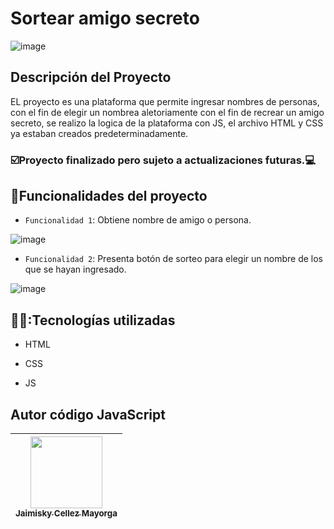 <h1>Sortear amigo secreto</h1>

![image](https://github.com/user-attachments/assets/108771db-269b-4cc9-ba8e-53425e53b166)

<h2>Descripción del Proyecto</h2>
<p>EL proyecto es una plataforma que permite ingresar nombres de personas, con el fin de elegir un nombrea aletoriamente con el fin de recrear un amigo secreto, se realizo la logica de la plataforma con JS, el archivo HTML y CSS ya estaban creados predeterminadamente.</p>

<h3>☑️Proyecto finalizado pero sujeto a actualizaciones futuras.💻</h3>

## :hammer:Funcionalidades del proyecto
- `Funcionalidad 1`: Obtiene nombre de amigo o persona.
  
![image](https://github.com/user-attachments/assets/03f7d001-684e-42bb-9994-e8f760d81114)

- `Funcionalidad 2`: Presenta botón de sorteo para elegir un nombre de los que se hayan ingresado.
  
![image](https://github.com/user-attachments/assets/c1380d60-7971-4a5a-8ca1-1e3a49a473b4)

## 🧑‍💻:Tecnologías utilizadas
- HTML

- CSS

- JS

## Autor código JavaScript

| [<img src="https://avatars.githubusercontent.com/u/179570510?s=96&v=4" width=115><br><sub>Jaimisky Cellez Mayorga</sub>](https://github.com/T4t1n) |
| :---: |


 
